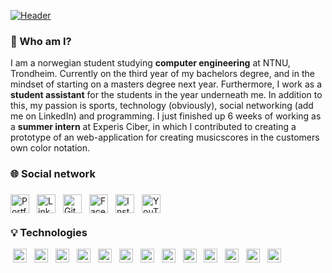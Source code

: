 [![Header](https://github.com/Martinnilsen99/Martinnilsen99/blob/master/assets/profileHeader.png "Header")](https://martinnilsen.no)

### &#128075; Who am I?

I am a norwegian student studying **computer engineering** at NTNU, Trondheim. Currently on the third year of my bachelors degree, and in the mindset of starting on a masters degree next year. Furthermore, I work as a **student assistant** for the students in the year underneath me. In addition to this, my passion is sports, technology (obviously), social networking (add me on LinkedIn) and programming. I just finished up 6 weeks of working as a **summer intern** at Experis Ciber, in which I contributed to creating a prototype of an web-application for creating musicscores in the customers own color notation.

### &#127760; Social network

<link rel="stylesheet" type="text/css" media="all" href="css/social-circles.css">

<a href="https://www.martinnilsen.no" target="_blank" title="Portfolio and personal website"  >
    <img src="https://image.flaticon.com/icons/svg/3135/3135683.svg" width="30px" align="left" alt="Portfolio icon" style="margin: 6px 6px 6px 0px">
</a>
<a href="https://www.linkedin.com/in/martinnilsen99/" target="_blank" title="LinkedIn profile"  >
    <img src="https://image.flaticon.com/icons/svg/733/733617.svg" width="30px" align="left" alt="LinkedIn icon" style="margin: 6px">
</a>
<a href="https://github.com/Martinnilsen99" target="_blank" title="GitHub profile"  >
    <img src="https://image.flaticon.com/icons/svg/733/733609.svg" width="30px" align="left" alt="GitHub icon" style="margin: 6px">
</a>
<a href="https://www.facebook.com/Martinnilsen99/" target="_blank" title="Facebook profile"  >
    <img src="https://image.flaticon.com/icons/svg/733/733605.svg" width="30px" align="left" alt="Facebook icon" style="margin: 6px">
</a>
<a href="https://www.instagram.com/martinnilsen99/" target="_blank" title="Instagram profile"  >
    <img src="https://image.flaticon.com/icons/svg/733/733614.svg" width="30px" align="left" alt="Instagram icon" style="margin: 6px">
</a>
<a href="https://www.youtube.com/channel/UCxyROQQeUpa44IEeC5oJuhQ" target="_blank" title="YouTube channel"  >
    <img src="https://image.flaticon.com/icons/svg/733/733646.svg" width="30px" align="left" alt="YouTube icon" style="margin: 6px">
</a>

</br>
</br>

### &#128161; Technologies

<!-- ### &#128187; Technologies -->
<!-- ### &#128295; Technologies -->

<code style="margin: 2px; padding: 2px; pointer-events: none; cursor: default;;"><span><img height="22" src="https://cdn.jsdelivr.net/npm/simple-icons@3.4.0/icons/javascript.svg"></span></code>
<code style="margin: 2px; padding: 2px; pointer-events: none; cursor: default;"><img height="22" src="https://cdn.jsdelivr.net/npm/simple-icons@3.4.0/icons/typescript.svg"></code>
<code style="margin: 2px; padding: 2px; pointer-events: none; cursor: default;"><img height="22" src="https://cdn.jsdelivr.net/npm/simple-icons@3.4.0/icons/java.svg"></code>
<code style="margin: 2px; padding: 2px; pointer-events: none; cursor: default;"><img height="22" src="https://cdn.jsdelivr.net/npm/simple-icons@3.4.0/icons/python.svg"></code>
<code style="margin: 2px; padding: 2px; pointer-events: none; cursor: default;"><img height="22" src="https://cdn.jsdelivr.net/npm/simple-icons@3.4.0/icons/visualstudiocode.svg"></code>
<code style="margin: 2px; padding: 2px; pointer-events: none; cursor: default;"><img height="22" src="https://cdn.jsdelivr.net/npm/simple-icons@3.4.0/icons/intellijidea.svg"></code>
<code style="margin: 2px; padding: 2px; pointer-events: none; cursor: default;"><img height="22" src="https://cdn.jsdelivr.net/npm/simple-icons@3.4.0/icons/react.svg"></code>
<code style="margin: 2px; padding: 2px; pointer-events: none; cursor: default;"><img height="22" src="https://cdn.jsdelivr.net/npm/simple-icons@3.4.0/icons/html5.svg"></code>
<code style="margin: 2px; padding: 2px; pointer-events: none; cursor: default;"><img height="22" src="https://cdn.jsdelivr.net/npm/simple-icons@3.4.0/icons/css3.svg"></code>
<code style="margin: 2px; padding: 2px; pointer-events: none; cursor: default;"><img height="22" src="https://cdn.jsdelivr.net/npm/simple-icons@3.4.0/icons/sass.svg"></code>
<code style="margin: 2px; padding: 2px; pointer-events: none; cursor: default;"><img height="22" src="https://cdn.jsdelivr.net/npm/simple-icons@3.4.0/icons/mysql.svg"></code>
<code style="margin: 2px; padding: 2px; pointer-events: none; cursor: default;"><img height="22" src="https://cdn.jsdelivr.net/npm/simple-icons@3.4.0/icons/node-dot-js.svg"></code>
<code style="margin: 2px; padding: 2px; pointer-events: none; cursor: default;"><img height="22" src="https://cdn.jsdelivr.net/npm/simple-icons@3.4.0/icons/cplusplus.svg"></code>
